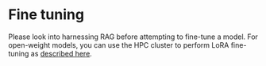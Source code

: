 # Fine tuning

Please look into harnessing RAG before attempting to fine-tune a model. For open-weight models, you can use the HPC cluster to perform LoRA fine-tuning as [described here](../../hpc/08_ml_ai_hpc/05_llm_fine_tuning.md).
